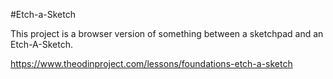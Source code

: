 #Etch-a-Sketch

This project is a browser version of something between a sketchpad and an Etch-A-Sketch.

https://www.theodinproject.com/lessons/foundations-etch-a-sketch
